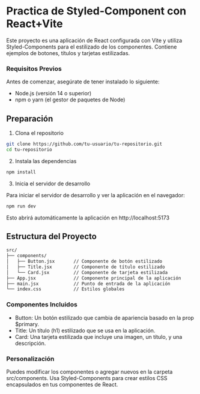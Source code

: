 # Practica de Styled-Component con React+Vite

Este proyecto es una aplicación de React configurada con Vite y utiliza Styled-Components para el estilizado de los componentes. Contiene ejemplos de botones, títulos y tarjetas estilizadas.

### Requisitos Previos

Antes de comenzar, asegúrate de tener instalado lo siguiente:

- Node.js (versión 14 o superior)
- npm o yarn (el gestor de paquetes de Node)

## Preparación

1. Clona el repositorio

```bash
git clone https://github.com/tu-usuario/tu-repositorio.git
cd tu-repositorio
```

2. Instala las dependencias

```bash
npm install
```
3. Inicia el servidor de desarrollo

Para iniciar el servidor de desarrollo y ver la aplicación en el navegador:

```bash
npm run dev
```
Esto abrirá automáticamente la aplicación en http://localhost:5173

## Estructura del Proyecto

```bash
src/
├── components/
│   ├── Button.jsx       // Componente de botón estilizado
│   ├── Title.jsx        // Componente de título estilizado
│   └── Card.jsx         // Componente de tarjeta estilizada
├── App.jsx              // Componente principal de la aplicación
├── main.jsx             // Punto de entrada de la aplicación
└── index.css            // Estilos globales

```

### Componentes Incluidos
- Button: Un botón estilizado que cambia de apariencia basado en la prop $primary.
- Title: Un título (h1) estilizado que se usa en la aplicación.
- Card: Una tarjeta estilizada que incluye una imagen, un título, y una descripción.

### Personalización

Puedes modificar los componentes o agregar nuevos en la carpeta src/components. Usa Styled-Components para crear estilos CSS encapsulados en tus componentes de React.